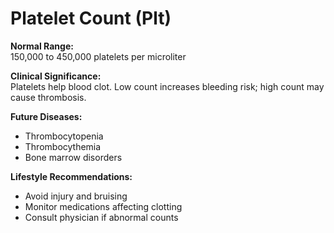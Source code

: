# Platelet Count (Plt)

**Normal Range:**  
150,000 to 450,000 platelets per microliter

**Clinical Significance:**  
Platelets help blood clot. Low count increases bleeding risk; high count may cause thrombosis.

**Future Diseases:**  
- Thrombocytopenia  
- Thrombocythemia  
- Bone marrow disorders

**Lifestyle Recommendations:**  
- Avoid injury and bruising  
- Monitor medications affecting clotting  
- Consult physician if abnormal counts
